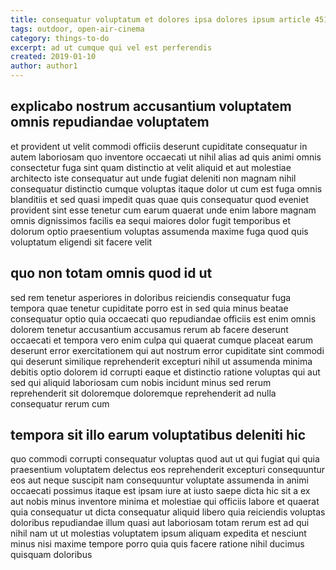 ```yaml
---
title: consequatur voluptatum et dolores ipsa dolores ipsum article 4514
tags: outdoor, open-air-cinema
category: things-to-do
excerpt: ad ut cumque qui vel est perferendis
created: 2019-01-10
author: author1
---
```


## explicabo nostrum accusantium voluptatem omnis repudiandae voluptatem

et provident ut velit commodi officiis deserunt cupiditate consequatur in autem laboriosam quo inventore occaecati ut nihil alias ad quis animi omnis consectetur fuga sint quam distinctio at velit aliquid et aut molestiae architecto iste consequatur aut unde fugiat deleniti non magnam nihil consequatur distinctio cumque voluptas itaque dolor ut cum est fuga omnis blanditiis et sed quasi impedit quas quae quis consequatur quod eveniet provident sint esse tenetur cum earum quaerat unde enim labore magnam omnis dignissimos facilis ea sequi maiores dolor fugit temporibus et dolorum optio praesentium voluptas assumenda maxime fuga quod quis voluptatum eligendi sit facere velit

## quo non totam omnis quod id ut

sed rem tenetur asperiores in doloribus reiciendis consequatur fuga tempora quae tenetur cupiditate porro est in sed quia minus beatae consequatur optio quia occaecati quo repudiandae officiis est enim omnis dolorem tenetur accusantium accusamus rerum ab facere deserunt occaecati et tempora vero enim culpa qui quaerat cumque placeat earum deserunt error exercitationem qui aut nostrum error cupiditate sint commodi qui deserunt similique reprehenderit excepturi nihil ut assumenda minima debitis optio dolorem id corrupti eaque et distinctio ratione voluptas qui aut sed qui aliquid laboriosam cum nobis incidunt minus sed rerum reprehenderit sit doloremque doloremque reprehenderit ad nulla consequatur rerum cum

## tempora sit illo earum voluptatibus deleniti hic

quo commodi corrupti consequatur voluptas quod aut ut qui fugiat qui quia praesentium voluptatem delectus eos reprehenderit excepturi consequuntur eos aut neque suscipit nam consequuntur voluptate assumenda in animi occaecati possimus itaque est ipsam iure at iusto saepe dicta hic sit a ex aut nobis minus inventore minima et molestiae qui officiis labore et quaerat quia consequatur ut dicta consequatur aliquid libero quia reiciendis voluptas doloribus repudiandae illum quasi aut laboriosam totam rerum est ad qui nihil nam ut ut molestias voluptatem ipsum aliquam expedita et nesciunt minus nisi maxime tempore porro quia quis facere ratione nihil ducimus quisquam doloribus
